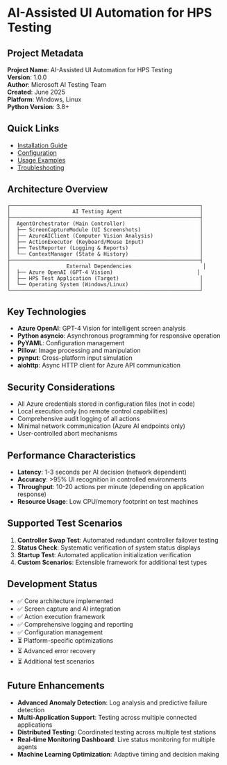 # AI-Assisted UI Automation for HPS Testing

## Project Metadata

**Project Name**: AI-Assisted UI Automation for HPS Testing  
**Version**: 1.0.0  
**Author**: Microsoft AI Testing Team  
**Created**: June 2025  
**Platform**: Windows, Linux  
**Python Version**: 3.8+  

## Quick Links

- [Installation Guide](README.md#installation)
- [Configuration](README.md#configuration)
- [Usage Examples](README.md#basic-usage)
- [Troubleshooting](README.md#troubleshooting)

## Architecture Overview

```
┌─────────────────────────────────────────────────────────────┐
│                    AI Testing Agent                         │
├─────────────────────────────────────────────────────────────┤
│  AgentOrchestrator (Main Controller)                        │
│  ├── ScreenCaptureModule (UI Screenshots)                   │
│  ├── AzureAIClient (Computer Vision Analysis)               │
│  ├── ActionExecutor (Keyboard/Mouse Input)                  │
│  ├── TestReporter (Logging & Reports)                       │
│  └── ContextManager (State & History)                       │
├─────────────────────────────────────────────────────────────┤
│                  External Dependencies                       │
│  ├── Azure OpenAI (GPT-4 Vision)                           │
│  ├── HPS Test Application (Target)                          │
│  └── Operating System (Windows/Linux)                       │
└─────────────────────────────────────────────────────────────┘
```

## Key Technologies

- **Azure OpenAI**: GPT-4 Vision for intelligent screen analysis
- **Python asyncio**: Asynchronous programming for responsive operation
- **PyYAML**: Configuration management
- **Pillow**: Image processing and manipulation
- **pynput**: Cross-platform input simulation
- **aiohttp**: Async HTTP client for Azure API communication

## Security Considerations

- All Azure credentials stored in configuration files (not in code)
- Local execution only (no remote control capabilities)
- Comprehensive audit logging of all actions
- Minimal network communication (Azure AI endpoints only)
- User-controlled abort mechanisms

## Performance Characteristics

- **Latency**: 1-3 seconds per AI decision (network dependent)
- **Accuracy**: >95% UI recognition in controlled environments
- **Throughput**: 10-20 actions per minute (depending on application response)
- **Resource Usage**: Low CPU/memory footprint on test machines

## Supported Test Scenarios

1. **Controller Swap Test**: Automated redundant controller failover testing
2. **Status Check**: Systematic verification of system status displays
3. **Startup Test**: Automated application initialization verification
4. **Custom Scenarios**: Extensible framework for additional test types

## Development Status

- ✅ Core architecture implemented
- ✅ Screen capture and AI integration
- ✅ Action execution framework
- ✅ Comprehensive logging and reporting
- ✅ Configuration management
- ⏳ Platform-specific optimizations
- ⏳ Advanced error recovery
- ⏳ Additional test scenarios

## Future Enhancements

- **Advanced Anomaly Detection**: Log analysis and predictive failure detection
- **Multi-Application Support**: Testing across multiple connected applications
- **Distributed Testing**: Coordinated testing across multiple test stations
- **Real-time Monitoring Dashboard**: Live status monitoring for multiple agents
- **Machine Learning Optimization**: Adaptive timing and decision making
